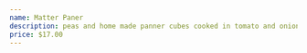 ```yaml
---
name: Matter Paner
description: peas and home made panner cubes cooked in tomato and onion sauce.
price: $17.00
---
```

